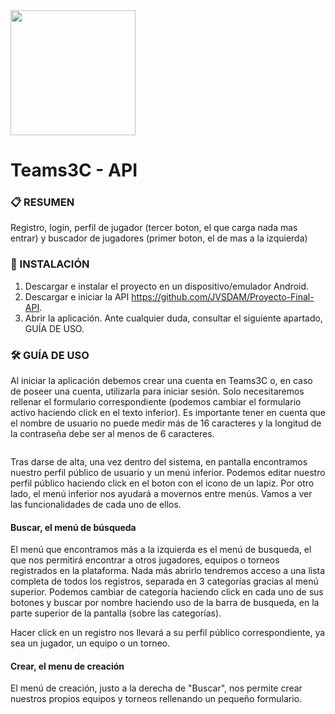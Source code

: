 <img src="https://github.com/JVSDAM/Proyecto-Final-Movil/assets/145678059/c32cc4fb-8bc1-46dd-85cf-3caf2d0d3f4a" width=200px height=200px> 
<h1>Teams3C - API</h1>

### 📋 RESUMEN
Registro, login, perfil de jugador (tercer boton, el que carga nada mas entrar) y buscador de jugadores (primer boton, el de mas a la izquierda)

### 🧱 INSTALACIÓN
1. Descargar e instalar el proyecto en un dispositivo/emulador Android.
2. Descargar e iniciar la API https://github.com/JVSDAM/Proyecto-Final-API.
3. Abrir la aplicación. Ante cualquier duda, consultar el siguiente apartado, GUÍA DE USO.

### 🛠 GUÍA DE USO
Al iniciar la aplicación debemos crear una cuenta en Teams3C o, en caso de poseer una cuenta, utilizarla para iniciar sesión. Solo necesitaremos rellenar el formulario correspondiente (podemos cambiar el formulario activo haciendo click en el texto inferior). Es importante tener en cuenta que el nombre de usuario no puede medir más de 16 caracteres y la longitud de la contraseña debe ser al menos de 6 caracteres.

<img>

Tras darse de alta, una vez dentro del sistema, en pantalla encontramos nuestro perfil público de usuario y un menú inferior. Podemos editar nuestro perfil público haciendo click en el boton con el icono de un lapiz. Por otro lado, el menú inferior nos ayudará a movernos entre menús. Vamos a ver las funcionalidades de cada uno de ellos.

#### Buscar, el menú de búsqueda
El menú que encontramos más a la izquierda es el menú de busqueda, el que nos permitirá encontrar a otros jugadores, equipos o torneos registrados en la plataforma. Nada más abrirlo tendremos acceso a una lista completa de todos los registros, separada en 3 categorías gracias al menú superior. Podemos cambiar de categoría haciendo click en cada uno de sus botones y buscar por nombre haciendo uso de la barra de busqueda, en la parte superior de la pantalla (sobre las categorías).

Hacer click en un registro nos llevará a su perfil público correspondiente, ya sea un jugador, un equipo o un torneo.

#### Crear, el menu de creación
El menú de creación, justo a la derecha de "Buscar", nos permite crear nuestros propios equipos y torneos rellenando un pequeño formulario.
